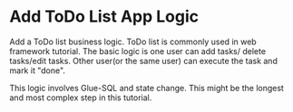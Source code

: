 # Add ToDo List App Logic

Add a ToDo list business logic. ToDo list is commonly used in web framework tutorial. The basic logic is one user can add tasks/ delete tasks/edit tasks. Other user(or the same user) can execute the task and mark it "done".

This logic involves Glue-SQL and state change. This might be the longest and most complex step in this tutorial.